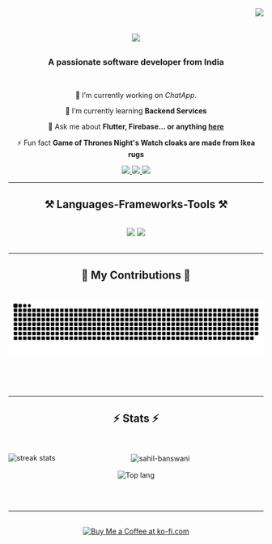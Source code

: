 <img align="right" src="https://visitor-badge.laobi.icu/badge?page_id=salesp07.salesp07" />


<h1 align="center">
    <img src="https://readme-typing-svg.herokuapp.com/?font=Righteous&size=35&center=true&vCenter=true&width=500&height=70&duration=4000&lines=Hi+There!+👋;+I'm+Pedro+Muniz!;" />
</h1>

<h3 align="center">A passionate software developer from India </h3>

<br/>

<div align="center">
 
 🔭 I’m currently working on *ChatApp*.
 
 🌱 I’m currently learning **Backend Services**

💬 Ask me about **Flutter, Firebase... or anything [here](https://github.com/sahil-banswani/sahil-banswani/issues)**

⚡ Fun fact **Game of Thrones Night's Watch cloaks are made from Ikea rugs**

 </div>
 
<div align="center"> 
  <a href="mailto:sahilbanswani03@gmail.com">
    <img src="https://img.shields.io/badge/Gmail-333333?style=for-the-badge&logo=gmail&logoColor=red" />
  </a>
  <a href="https://www.linkedin.com/in/sahil-banswani-1553ab233/" target="_blank">
    <img src="https://img.shields.io/badge/LinkedIn-0077B5?style=for-the-badge&logo=linkedin&logoColor=white" target="_blank" />
  </a>
  <a href="" target="_blank">
     <img src="https://img.shields.io/badge/Portfolio-FF5722?style=for-the-badge&logo=todoist&logoColor=white" target="_blank" /> <!-- sqlite, safari, google-chrome are other good icon options -->
  </a>
</div>

 <hr/>
 
<h2 align="center">⚒️ Languages-Frameworks-Tools ⚒️</h2>
<br/>
<div align="center">
    <img src="https://skillicons.dev/icons?i=flutter,firebase,vscode,github,figma,azure,googlecloud,git,r" />
    <img src="https://skillicons.dev/icons?i=nodejs,python,typescript,express,mongodb,mysql,flask,c,cpp,java,androidstudio" /><br>
</div>

<br/>
<hr/>

<div align="center">
  <h2>🐍 My Contributions 🐍</h2>
  <br>
  <img alt="snake eating my contributions" src="https://raw.githubusercontent.com/salesp07/salesp07/output/github-contribution-grid-snake.svg" />
  
  <br/><br/><br/>
</div>

<hr/>

<h2 align="center">⚡ Stats ⚡</h2>
<div align="center">
<br>
<p><img align="left" src="https://github-readme-stats.vercel.app/api/top-langs?username=sahil-banswani&show_icons=true&locale=en&layout=compact&count_private=true&theme=react&border_radius=10" alt="streak stats" alt="sahil-banswani" /></p>
<p>&nbsp;<img align="center" src="https://github-readme-stats.vercel.app/api?username=sahil-banswani&show_icons=true&theme=react&rank_icon=github&border_radius=10" alt="sahil-banswani" /></p>
<p><img align="center" src="https://github-readme-streak-stats.herokuapp.com/?user=sahil-banswani&&theme=tokyonight" alt="Top lang" /></p>
</div>


<br/><br/>

<hr/>

<br/>

<div align="center">
<a href='https://ko-fi.com/V7V4RAK9C' target='_blank'><img height='64' style='border:0px;height:64px;' src='https://storage.ko-fi.com/cdn/kofi1.png?v=3' border='0' alt='Buy Me a Coffee at ko-fi.com' /></a>
</div>

<br/> 
